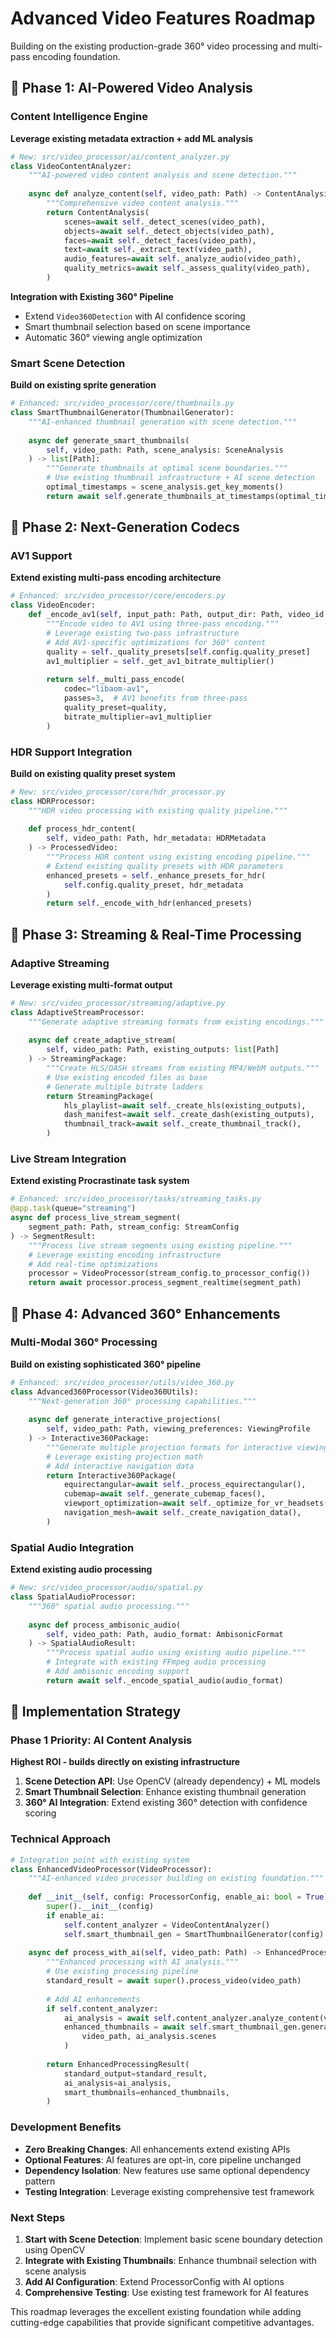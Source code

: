 # Advanced Video Features Roadmap

Building on the existing production-grade 360° video processing and multi-pass encoding foundation.

## 🎯 Phase 1: AI-Powered Video Analysis

### Content Intelligence Engine
**Leverage existing metadata extraction + add ML analysis**

```python
# New: src/video_processor/ai/content_analyzer.py
class VideoContentAnalyzer:
    """AI-powered video content analysis and scene detection."""
    
    async def analyze_content(self, video_path: Path) -> ContentAnalysis:
        """Comprehensive video content analysis."""
        return ContentAnalysis(
            scenes=await self._detect_scenes(video_path),
            objects=await self._detect_objects(video_path),
            faces=await self._detect_faces(video_path),
            text=await self._extract_text(video_path),
            audio_features=await self._analyze_audio(video_path),
            quality_metrics=await self._assess_quality(video_path),
        )
```

**Integration with Existing 360° Pipeline**
- Extend `Video360Detection` with AI confidence scoring
- Smart thumbnail selection based on scene importance
- Automatic 360° viewing angle optimization

### Smart Scene Detection
**Build on existing sprite generation**

```python
# Enhanced: src/video_processor/core/thumbnails.py
class SmartThumbnailGenerator(ThumbnailGenerator):
    """AI-enhanced thumbnail generation with scene detection."""
    
    async def generate_smart_thumbnails(
        self, video_path: Path, scene_analysis: SceneAnalysis
    ) -> list[Path]:
        """Generate thumbnails at optimal scene boundaries."""
        # Use existing thumbnail infrastructure + AI scene detection
        optimal_timestamps = scene_analysis.get_key_moments()
        return await self.generate_thumbnails_at_timestamps(optimal_timestamps)
```

## 🎯 Phase 2: Next-Generation Codecs

### AV1 Support
**Extend existing multi-pass encoding architecture**

```python
# Enhanced: src/video_processor/core/encoders.py  
class VideoEncoder:
    def _encode_av1(self, input_path: Path, output_dir: Path, video_id: str) -> Path:
        """Encode video to AV1 using three-pass encoding."""
        # Leverage existing two-pass infrastructure
        # Add AV1-specific optimizations for 360° content
        quality = self._quality_presets[self.config.quality_preset]
        av1_multiplier = self._get_av1_bitrate_multiplier()
        
        return self._multi_pass_encode(
            codec="libaom-av1",
            passes=3,  # AV1 benefits from three-pass
            quality_preset=quality,
            bitrate_multiplier=av1_multiplier
        )
```

### HDR Support Integration
**Build on existing quality preset system**

```python
# New: src/video_processor/core/hdr_processor.py
class HDRProcessor:
    """HDR video processing with existing quality pipeline."""
    
    def process_hdr_content(
        self, video_path: Path, hdr_metadata: HDRMetadata
    ) -> ProcessedVideo:
        """Process HDR content using existing encoding pipeline."""
        # Extend existing quality presets with HDR parameters
        enhanced_presets = self._enhance_presets_for_hdr(
            self.config.quality_preset, hdr_metadata
        )
        return self._encode_with_hdr(enhanced_presets)
```

## 🎯 Phase 3: Streaming & Real-Time Processing

### Adaptive Streaming
**Leverage existing multi-format output**

```python
# New: src/video_processor/streaming/adaptive.py
class AdaptiveStreamProcessor:
    """Generate adaptive streaming formats from existing encodings."""
    
    async def create_adaptive_stream(
        self, video_path: Path, existing_outputs: list[Path]
    ) -> StreamingPackage:
        """Create HLS/DASH streams from existing MP4/WebM outputs."""
        # Use existing encoded files as base
        # Generate multiple bitrate ladders
        return StreamingPackage(
            hls_playlist=await self._create_hls(existing_outputs),
            dash_manifest=await self._create_dash(existing_outputs),
            thumbnail_track=await self._create_thumbnail_track(),
        )
```

### Live Stream Integration
**Extend existing Procrastinate task system**

```python
# Enhanced: src/video_processor/tasks/streaming_tasks.py
@app.task(queue="streaming")
async def process_live_stream_segment(
    segment_path: Path, stream_config: StreamConfig
) -> SegmentResult:
    """Process live stream segments using existing pipeline."""
    # Leverage existing encoding infrastructure
    # Add real-time optimizations
    processor = VideoProcessor(stream_config.to_processor_config())
    return await processor.process_segment_realtime(segment_path)
```

## 🎯 Phase 4: Advanced 360° Enhancements

### Multi-Modal 360° Processing
**Build on existing sophisticated 360° pipeline**

```python
# Enhanced: src/video_processor/utils/video_360.py
class Advanced360Processor(Video360Utils):
    """Next-generation 360° processing capabilities."""
    
    async def generate_interactive_projections(
        self, video_path: Path, viewing_preferences: ViewingProfile
    ) -> Interactive360Package:
        """Generate multiple projection formats for interactive viewing."""
        # Leverage existing projection math
        # Add interactive navigation data
        return Interactive360Package(
            equirectangular=await self._process_equirectangular(),
            cubemap=await self._generate_cubemap_faces(),
            viewport_optimization=await self._optimize_for_vr_headsets(),
            navigation_mesh=await self._create_navigation_data(),
        )
```

### Spatial Audio Integration
**Extend existing audio processing**

```python
# New: src/video_processor/audio/spatial.py
class SpatialAudioProcessor:
    """360° spatial audio processing."""
    
    async def process_ambisonic_audio(
        self, video_path: Path, audio_format: AmbisonicFormat
    ) -> SpatialAudioResult:
        """Process spatial audio using existing audio pipeline."""
        # Integrate with existing FFmpeg audio processing
        # Add ambisonic encoding support
        return await self._encode_spatial_audio(audio_format)
```

## 🎯 Implementation Strategy

### Phase 1 Priority: AI Content Analysis
**Highest ROI - builds directly on existing infrastructure**

1. **Scene Detection API**: Use OpenCV (already dependency) + ML models
2. **Smart Thumbnail Selection**: Enhance existing thumbnail generation
3. **360° AI Integration**: Extend existing 360° detection with confidence scoring

### Technical Approach
```python
# Integration point with existing system
class EnhancedVideoProcessor(VideoProcessor):
    """AI-enhanced video processor building on existing foundation."""
    
    def __init__(self, config: ProcessorConfig, enable_ai: bool = True):
        super().__init__(config)
        if enable_ai:
            self.content_analyzer = VideoContentAnalyzer()
            self.smart_thumbnail_gen = SmartThumbnailGenerator(config)
        
    async def process_with_ai(self, video_path: Path) -> EnhancedProcessingResult:
        """Enhanced processing with AI analysis."""
        # Use existing processing pipeline
        standard_result = await super().process_video(video_path)
        
        # Add AI enhancements
        if self.content_analyzer:
            ai_analysis = await self.content_analyzer.analyze_content(video_path)
            enhanced_thumbnails = await self.smart_thumbnail_gen.generate_smart_thumbnails(
                video_path, ai_analysis.scenes
            )
            
        return EnhancedProcessingResult(
            standard_output=standard_result,
            ai_analysis=ai_analysis,
            smart_thumbnails=enhanced_thumbnails,
        )
```

### Development Benefits
- **Zero Breaking Changes**: All enhancements extend existing APIs
- **Optional Features**: AI features are opt-in, core pipeline unchanged
- **Dependency Isolation**: New features use same optional dependency pattern
- **Testing Integration**: Leverage existing comprehensive test framework

### Next Steps
1. **Start with Scene Detection**: Implement basic scene boundary detection using OpenCV
2. **Integrate with Existing Thumbnails**: Enhance thumbnail selection with scene analysis  
3. **Add AI Configuration**: Extend ProcessorConfig with AI options
4. **Comprehensive Testing**: Use existing test framework for AI features

This roadmap leverages the excellent existing foundation while adding cutting-edge capabilities that provide significant competitive advantages.